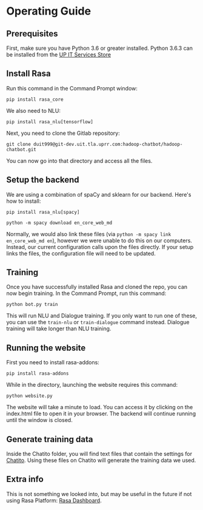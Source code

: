 # Operating Guide

## Prerequisites 

First, make sure you have Python 3.6 or greater installed. Python 3.6.3 can be installed from the [UP IT Services Store](https://home.www.uprr.com/myup/)

## Install Rasa
Run this command in the Command Prompt window:

`pip install rasa_core`

We also need to NLU:

`pip install rasa_nlu[tensorflow]`

Next, you need to clone the Gitlab repository:

`git clone duit999@git-dev.uit.tla.uprr.com:hadoop-chatbot/hadoop-chatbot.git`

You can now go into that directory and access all the files.

## Setup the backend
We are using a combination of spaCy and sklearn for our backend. Here's how to install:

`pip install rasa_nlu[spacy]`

`python -m spacy download en_core_web_md`

Normally, we would also link these files (via `python -m spacy link en_core_web_md en`), however we were unable to do this on our computers. Instead, our current configuration calls upon the files directly. If your setup links the files, the configuration file will need to be updated.
## Training
Once you have successfully installed Rasa and cloned the repo, you can now begin training. In the Command Prompt, run this command:

`python bot.py train`

This will run NLU and Dialogue training. If you only want to run one of these, you can use the `train-nlu` or `train-dialogue` command instead. Dialogue training will take longer than NLU training.
## Running the website
First you need to install rasa-addons:

`pip install rasa-addons`

While in the directory, launching the website requires this command:

`python website.py`

The website will take a minute to load. You can access it by clicking on the index.html file to open it in your browser. The backend will continue running until the window is closed.

## Generate training data

Inside the Chatito folder, you will find text files that contain the settings for [Chatito](https://github.com/rodrigopivi/Chatito). Using these files on Chatito will generate the training data we used.

## Extra info

This is not something we looked into, but may be useful in the future if not using Rasa Platform: [Rasa Dashboard](https://github.com/paschmann/rasa-ui).